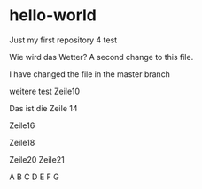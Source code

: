 # hello-world
Just my first repository 4 test

Wie wird das Wetter?
A second change to this file.

I have changed the file in the master branch

weitere test
Zeile10



Das ist die Zeile 14

Zeile16

Zeile18

Zeile20
Zeile21


A
B
C
D
E
F
G
